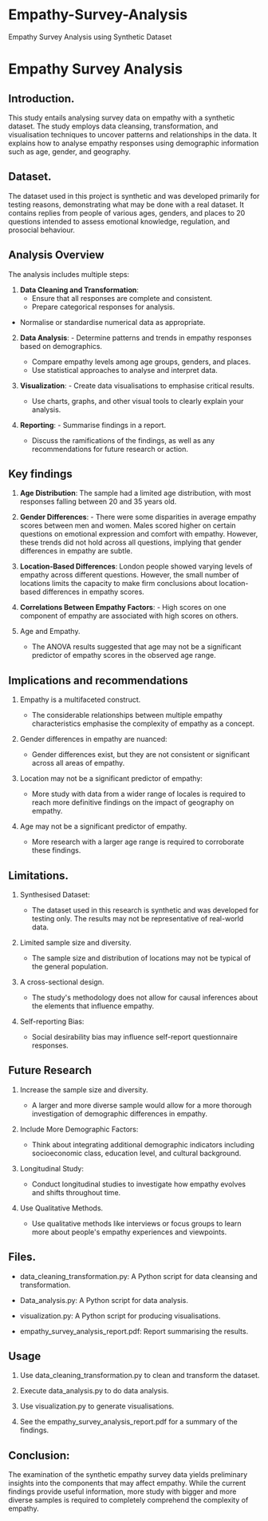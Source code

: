 # Empathy-Survey-Analysis
Empathy Survey Analysis using Synthetic Dataset
# Empathy Survey Analysis

## Introduction.

This study entails analysing survey data on empathy with a synthetic dataset. The study employs data cleansing, transformation, and visualisation techniques to uncover patterns and relationships in the data. It explains how to analyse empathy responses using demographic information such as age, gender, and geography.

## Dataset.

The dataset used in this project is synthetic and was developed primarily for testing reasons, demonstrating what may be done with a real dataset. It contains replies from people of various ages, genders, and places to 20 questions intended to assess emotional knowledge, regulation, and prosocial behaviour.

## Analysis Overview
The analysis includes multiple steps:

1) **Data Cleaning and Transformation**:
   - Ensure that all responses are complete and consistent.
   - Prepare categorical responses for analysis.
  - Normalise or standardise numerical data as appropriate.
    
2. **Data Analysis**: - Determine patterns and trends in empathy responses based on demographics.
   - Compare empathy levels among age groups, genders, and places.
   - Use statistical approaches to analyse and interpret data.
     
3. **Visualization**: - Create data visualisations to emphasise critical results.
   - Use charts, graphs, and other visual tools to clearly explain your analysis.
     
4. **Reporting**: - Summarise findings in a report.
   - Discuss the ramifications of the findings, as well as any recommendations for future research or action.

## Key findings

1. **Age Distribution**: The sample had a limited age distribution, with most responses falling between 20 and 35 years old.
   
2. **Gender Differences**: - There were some disparities in average empathy scores between men and women. Males scored higher on certain questions on emotional expression and comfort with empathy. However, these trends did not hold across all questions, implying that gender differences in empathy are subtle.
   
3. **Location-Based Differences**: London people showed varying levels of empathy across different questions. However, the small number of locations limits the capacity to make firm conclusions about location-based differences in empathy scores.
   
4. **Correlations Between Empathy Factors**: - High scores on one component of empathy are associated with high scores on others.
   
6. Age and Empathy.
   - The ANOVA results suggested that age may not be a significant predictor of empathy scores in the observed age range.

## Implications and recommendations

1. Empathy is a multifaceted construct.
   - The considerable relationships between multiple empathy characteristics emphasise the complexity of empathy as a concept.
     
2. Gender differences in empathy are nuanced:
   - Gender differences exist, but they are not consistent or significant across all areas of empathy.
     
3. Location may not be a significant predictor of empathy:
   - More study with data from a wider range of locales is required to reach more definitive findings on the impact of geography on empathy.
     
4. Age may not be a significant predictor of empathy.

   - More research with a larger age range is required to corroborate these findings.
     

## Limitations.

1. Synthesised Dataset:

   - The dataset used in this research is synthetic and was developed for testing only. The results may not be representative of real-world data.

2. Limited sample size and diversity.

   - The sample size and distribution of locations may not be typical of the general population.

3. A cross-sectional design.

   - The study's methodology does not allow for causal inferences about the elements that influence empathy.

4. Self-reporting Bias:

   - Social desirability bias may influence self-report questionnaire responses.

## Future Research

1. Increase the sample size and diversity.

   - A larger and more diverse sample would allow for a more thorough investigation of demographic differences in empathy.

2. Include More Demographic Factors:

   - Think about integrating additional demographic indicators including socioeconomic class, education level, and cultural background.

3. Longitudinal Study:

   - Conduct longitudinal studies to investigate how empathy evolves and shifts throughout time.

4. Use Qualitative Methods.

   - Use qualitative methods like interviews or focus groups to learn more about people's empathy experiences and viewpoints.

## Files.

- data_cleaning_transformation.py: A Python script for data cleansing and transformation.

- Data_analysis.py: A Python script for data analysis.

- visualization.py: A Python script for producing visualisations.

- empathy_survey_analysis_report.pdf: Report summarising the results.

## Usage

1. Use data_cleaning_transformation.py to clean and transform the dataset.

2. Execute data_analysis.py to do data analysis.

3. Use visualization.py to generate visualisations.

4. See the empathy_survey_analysis_report.pdf for a summary of the findings.

## Conclusion:

The examination of the synthetic empathy survey data yields preliminary insights into the components that may affect empathy. While the current findings provide useful information, more study with bigger and more diverse samples is required to completely comprehend the complexity of empathy.






